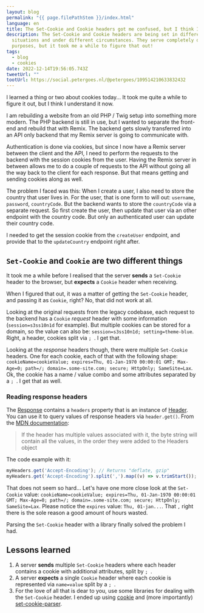 ```yaml
---
layout: blog
permalink: "{{ page.filePathStem }}/index.html"
language: en
title: The Set-Cookie and Cookie headers got me confused, but I think I get it now
description: The Set-Cookie and Cookie headers are being set in different
  situations and under different circumstances. They serve completely different
  purposes, but it took me a while to figure that out!
tags:
  - blog
  - cookies
date: 2022-12-14T19:56:05.743Z
tweetUrl: ""
tootUrl: https://social.petergoes.nl/@petergoes/109514210633832432
---
```

I learned a thing or two about cookies today... It took me quite a while to figure it out, but I think I understand it now.

I am rebuilding a website from an old PHP / Twig setup into something more modern. The PHP backend is still in use, but I wanted to separate the front-end and rebuild that with Remix. The backend gets slowly transferred into an API only backend that my Remix server is going to communicate with.

Authentication is done via cookies, but since I now have a Remix server between the client and the API, I need to perform the requests to the backend with the session cookies from the user. Having the Remix server in between allows me to do a couple of requests to the API without going all the way back to the client for each response. But that means getting and sending cookies along as well.

The problem I faced was this: When I create a user, I also need to store the country that user lives in. For the user, that is one form to will out: `username`, `password`, `countryCode`. But the backend wants to store the `countryCode` via a separate request. So first create the user, then update that user via an other endpoint with the country code. But only an authenticated user can update their country code. 

I needed to get the session cookie from the `createUser` endpoint, and provide that to the `updateCountry` endpoint right after.

## `Set-Cookie` and `Cookie` are two different things
It took me a while before I realised that the server **sends** a `Set-Cookie` header to the browser, but **expects** a `Cookie` header when receiving.

When I figured that out, it was a matter of getting the `Set-Cookie` header, and passing it as `Cookie`, right? No, that did not work at all.

Looking at the original requests from the legacy codebase, each request to the backend has a `Cookie` _request_ header with some information (`session=s3ss10n1d` for example). But multiple cookies can be stored for a domain, so the value can also be: `session=s3ss10n1d; setting=theme-blue`. Right, a header, cookies split via `; `. I get that.

Looking at the _response_ headers though, there were multiple `Set-Cookie` headers. One for each cookie, each of that with the following shape: `cookieName=cookieValue; expires=Thu, 01-Jan-1970 00:00:01 GMT; Max-Age=0; path=/; domain=.some-site.com; secure; HttpOnly; SameSite=Lax`. Ok, the cookie has a name / value combo and some attributes separated by a `; `. I get that as well.

### Reading response headers
The [Response](https://developer.mozilla.org/en-US/docs/Web/API/Response) contains a `headers` property that is an instance of [Header](https://developer.mozilla.org/en-US/docs/Web/API/Headers). You can use it to query values of response headers via `header.get()`. From the [MDN documentation](https://developer.mozilla.org/en-US/docs/Web/API/Headers/get):

> If the header has multiple values associated with it, the byte string will contain all the values, in the order they were added to the Headers object

The code example with it:

```js
myHeaders.get('Accept-Encoding'); // Returns "deflate, gzip"
myHeaders.get('Accept-Encoding').split(',').map((v) => v.trimStart()); // Returns [ "deflate", "gzip" ]
```

That does not seem so hard... Let's have one more close look at the `Set-Cookie` value: `cookieName=cookieValue; expires=Thu, 01-Jan-1970 00:00:01 GMT; Max-Age=0; path=/; domain=.some-site.com; secure; HttpOnly; SameSite=Lax`. Please notice the `expires` value: `Thu, 01-jan...`. That `,` right there is the sole reason a good amount of hours wasted.

Parsing the `Set-Cookie` header with a library finally solved the problem I had.

## Lessons learned

1. A server **sends** multiple `Set-Cookie` headers where each header contains a cookie with additional attributes, split by `; `.
2. A server **expects** a single `Cookie` header where each cookie is represented via `name=value` split by a `; `.
3. For the love of all that is dear to you, use some libraries for dealing with the `Set-Cookie` header. I ended up using [cookie](https://github.com/jshttp/cookie) and (more importantly) [set-cookie-parser](https://github.com/nfriedly/set-cookie-parser).